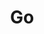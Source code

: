 ---
title: "Go"
image: cover.jpg
description:
style:
    background: "#0177b8"
    color: "#fff"
---